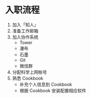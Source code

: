 # 入职流程

1. 加入「知人」
2. 准备工作邮箱
3. 加入协作系统
    - Tower
    - 瀑布
    - 石墨
    - Git
    - 微信群
4. 分配科学上网帐号
5. 熟悉 Cookbook
    - 补充个人信息到 Cookbook
    - 根据 Cookbook 安装配置相应软件